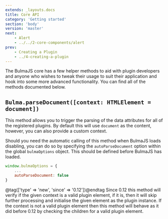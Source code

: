 ```yaml
---
extends: _layouts.docs
title: Core API
category: 'Getting started'
section: 'body'
version: 'master'
next:
    - Alert
    - ../../2-core-components/alert
prev:
    - Creating a Plugin
    - ../4-creating-a-plugin
---
```


The BulmaJS core has a few helper methods to aid with plugin developers and anyone who wishes to tweak their usage to suit their application and hook into some more advanced functionality. You can find all of the methods documented below.

## `Bulma.parseDocument([context: HTMLElement = document])`
This method allows you to trigger the parsing of the data attributes for all of the registered plugins. By default this will use `document` as the content, however, you can also provide a custom context.

Should you need the automatic calling of this method when BulmaJS loads disabling, you can do so by specifying the `autoParseDocument` option within the global `bulmaOptions` object. This should be defined before BulmaJS has loaded.

```javascript
window.bulmaOptions = {
    ...
    autoParseDocument: false
}
```

@tag(['type' => 'new', 'since' => '0.12'])@endtag
Since 0.12 this method will verify if the given context is a valid plugin element, if it is, then it will skip further processing and initialise the given element as the plugin instance. If the context is not a valid plugin element then this method will behave as it did before 0.12 by checking the children for a valid plugin element.